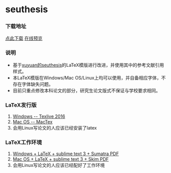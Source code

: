 # seuthesis

### 下载地址
[点此下载](https://github.com/a367/seuthesis-2/releases/latest)  [在线预览](https://github.com/a367/seu-latex/blob/master/main.pdf)



### 说明
* 基于[xuyuan的seuthesis](https://github.com/xuyuan/seuthesis)的LaTeX模版进行改进，并使用其中的参考文献引用样式。
* 本LaTeX模版在Windows/Mac OS/Linux上均可以使用，并自备相应字体，不存在字体缺失问题。
* 目前只重点修改本科论文的部分，研究生论文版式不保证与学校要求相同。

### LaTeX发行版
1. [Windows -- Texlive 2016](http://tug.org/texlive/files/texlive2016.iso.torrent)
2. [Mac OS -- MacTex](https://tug.org/mactex/)
3. 会用Linux写论文的人应该已经安装了latex

### LaTeX工作环境
1. [Windows + LaTeX + sublime text 3 + Sumatra PDF](http://www.360doc.com/content/14/0517/19/9206388_378573988.shtml)
2. [Mac OS + LaTeX + sublime text 3 + Skim PDF](https://www.zhihu.com/question/23918126)
3. 会用Linux写论文的人应该已经配好了工作环境
